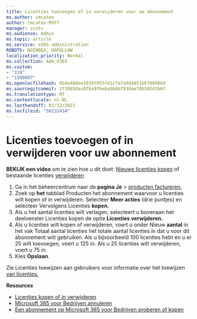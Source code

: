 ```yaml
---
title: Licenties toevoegen of in verwijderen voor uw abonnement
ms.author: cmcatee
author: cmcatee-MSFT
manager: scotv
ms.audience: Admin
ms.topic: article
ms.service: o365-administration
ROBOTS: NOINDEX, NOFOLLOW
localization_priority: Normal
ms.collection: Adm_O365
ms.custom:
- "319"
- "1500007"
ms.openlocfilehash: 6b4e488ee10345955f41c7a7a9d4851b670898b9
ms.sourcegitcommit: 2f39850ac0fba9fbeba9b8b7939ae79b505d3b67
ms.translationtype: MT
ms.contentlocale: nl-NL
ms.lasthandoff: 02/12/2021
ms.locfileid: "50232434"
---
```

# <a name="add-or-remove-licenses-for-your-subscription"></a>Licenties toevoegen of in verwijderen voor uw abonnement

**BEKIJK een video** om te zien hoe u dit doet: [Nieuwe licenties kopen](https://go.microsoft.com/fwlink/p/?linkid=2154857) of bestaande licenties [verwijderen](https://go.microsoft.com/fwlink/p/?linkid=2154938)

1. Ga in het beheercentrum naar de **pagina Je**  >  [producten factureren.](https://go.microsoft.com/fwlink/p/?linkid=842054)
2. Zoek op **het** tabblad Producten het abonnement waarvoor u licenties wilt kopen of in verwijderen. Selecteer **Meer acties** (drie puntjes) en selecteer Vervolgens Licenties **kopen.**
3. Als u het aantal licenties wilt verlagen, selecteert u bovenaan het deelvenster Licenties kopen de optie **Licenties verwijderen.** 
4. Als u licenties wilt kopen of  verwijderen, voert u onder Nieuw **aantal** in het vak Totaal aantal licenties het totale aantal licenties in dat u voor dit abonnement wilt gebruiken. Als u bijvoorbeeld 100 licenties hebt en u er 25 wilt toevoegen, voert u 125 in. Als u 25 licenties wilt verwijderen, voert u 75 in.
5. Kies **Opslaan**.

Zie Licenties toewijzen aan gebruikers voor informatie over het toewijzen [van licenties.](https://docs.microsoft.com/microsoft-365/admin/manage/assign-licenses-to-users)

**Resources**
  
- [Licenties kopen of in verwijderen](https://docs.microsoft.com/microsoft-365/commerce/licenses/buy-licenses)
- [Microsoft 365 voor Bedrijven annuleren](https://docs.microsoft.com/microsoft-365/commerce/subscriptions/cancel-your-subscription)
- [Een abonnement op Microsoft 365 voor Bedrijven proberen of kopen](https://docs.microsoft.com/microsoft-365/commerce/try-or-buy-microsoft-365)